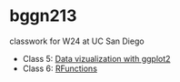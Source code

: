 # bggn213
classwork for W24 at UC San Diego


- Class 5: [Data vizualization with ggplot2](https://github.com/courtcc/bggn213/blob/main/lab5/lab5.pdf)
- Class 6: [RFunctions](https://github.com/courtcc/bggn213/blob/main/class%206/class6.pdf)
